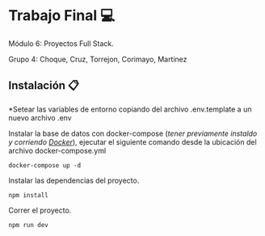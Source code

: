 # Trabajo Final 💻 

Módulo 6: Proyectos Full Stack.

Grupo 4: Choque, Cruz, Torrejon, Corimayo, Martinez

## Instalación 📋

*Setear las variables de entorno copiando del archivo .env.template a un nuevo archivo .env

Instalar la base de datos con docker-compose (_tener previamente instaldo y corriendo [Docker](https://docs.docker.com/get-docker/)_),  ejecutar el siguiente comando desde la
ubicación del archivo docker-compose.yml

```
docker-compose up -d
```

Instalar las dependencias del proyecto.

```
npm install
```

Correr el proyecto.

```
npm run dev
```
